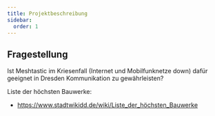 ```yaml
---
title: Projektbeschreibung
sidebar:
  order: 1
---
```


## Fragestellung

Ist Meshtastic im Kriesenfall (Internet und Mobilfunknetze down) dafür geeignet in Dresden Kommunikation zu gewährleisten?

Liste der höchsten Bauwerke:

- https://www.stadtwikidd.de/wiki/Liste_der_höchsten_Bauwerke
